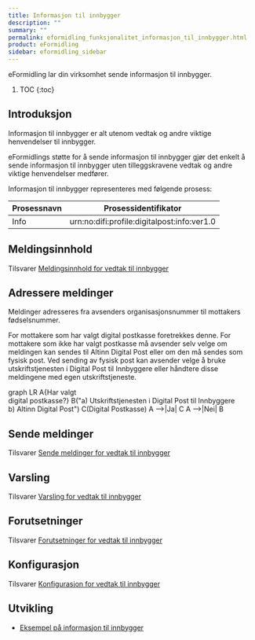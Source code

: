 ```yaml
---
title: Informasjon til innbygger
description: ""
summary: ""
permalink: eformidling_funksjonalitet_informasjon_til_innbygger.html
product: eFormidling
sidebar: eformidling_sidebar
---
```


eFormidling lar din virksomhet sende informasjon til innbygger.

1. TOC
{:toc}

## Introduksjon

Informasjon til innbygger er alt utenom vedtak og andre viktige henvendelser til innbygger.

eFormidlings støtte for å sende informasjon til innbygger gjør det enkelt å sende informasjon til innbygger uten
tilleggskravene vedtak og andre viktige henvendelser medfører.

Informasjon til innbygger representeres med følgende prosess:

| **Prosessnavn** | **Prosessidentifikator**                    |
| --------------- | ------------------------------------------- |
| Info            | urn:no:difi:profile:digitalpost:info:ver1.0 |

## Meldingsinnhold

Tilsvarer [Meldingsinnhold for vedtak til innbygger](eformidling_funksjonalitet_vedtak_til_innbygger.html#meldingsinnhold)

## Adressere meldinger

Meldinger adresseres fra avsenders organisasjonsnummer til mottakers fødselsnummer.

For mottakere som har valgt digital postkasse foretrekkes denne. For mottakere som ikke har valgt postkasse må avsender
selv velge om meldingen kan sendes til Altinn Digital Post eller om den må sendes som fysisk post. Ved sending av fysisk
post kan avsender velge å bruke utskriftstjenesten i Digital Post til Innbyggere eller håndtere disse meldingene med
egen utskriftstjeneste.

<div class="mermaid">
graph LR
A{Har valgt<br>digital postkasse?}
B("a) Utskriftstjenesten i Digital Post til Innbyggere<br>b) Altinn Digital Post")
C(Digital Postkasse)
A -->|Ja| C
A -->|Nei| B
</div>

## Sende meldinger

Tilsvarer [Sende meldinger for vedtak til innbygger](eformidling_funksjonalitet_vedtak_til_innbygger.html#sende-meldinger)

## Varsling

Tilsvarer [Varsling for vedtak til innbygger](eformidling_funksjonalitet_vedtak_til_innbygger.html#varsling)

## Forutsetninger

Tilsvarer [Forutsetninger for vedtak til innbygger](eformidling_funksjonalitet_vedtak_til_innbygger.html#forutsetninger)

## Konfigurasjon

Tilsvarer [Konfigurasjon for vedtak til innbygger](eformidling_funksjonalitet_vedtak_til_innbygger.html#konfigurasjon)

## Utvikling

- [Eksempel på informasjon til innbygger](eformidling_utvikling_eksempel_informasjon_til_innbygger.html)
